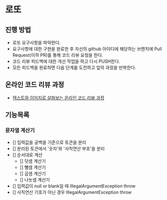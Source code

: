 # 로또
## 진행 방법
* 로또 요구사항을 파악한다.
* 요구사항에 대한 구현을 완료한 후 자신의 github 아이디에 해당하는 브랜치에 Pull Request(이하 PR)를 통해 코드 리뷰 요청을 한다.
* 코드 리뷰 피드백에 대한 개선 작업을 하고 다시 PUSH한다.
* 모든 피드백을 완료하면 다음 단계를 도전하고 앞의 과정을 반복한다.

## 온라인 코드 리뷰 과정
* [텍스트와 이미지로 살펴보는 온라인 코드 리뷰 과정](https://github.com/next-step/nextstep-docs/tree/master/codereview)

## 기능목록
### 뮨자열 계산기
- [] 입력값을 공백을 기준으로 토큰을 분리
- [] 분리된 토큰에서 '숫자'와 '사칙연산 부호'을 분리
- [] 순서대로 계산
  - [] 덧셈 계산기
  - [] 뺄셈 계산기
  - [] 곱셈 계산기
  - [] 나눗셈 계산기
- [] 입력값이 null or blank일 때 IllegalArgumentException throw
- [] 사칙연산 기호가 아닌 경우 IllegalArgumentException throw
